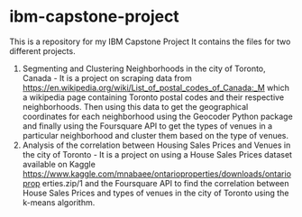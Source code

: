 # ibm-capstone-project
This is a repository for my IBM Capstone Project
It contains the files for two different projects.
1. Segmenting and Clustering Neighborhoods in the city of Toronto, Canada - It is a project on scraping data from https://en.wikipedia.org/wiki/List_of_postal_codes_of_Canada:_M which a wikipedia page containing Toronto postal codes and their respective neighborhoods. Then using this data to get the geographical coordinates for each neighborhood using the Geocoder Python package and finally using the Foursquare API to get the types of venues in a particular neighborhood and cluster them based on the type of venues.
2. Analysis of the correlation between Housing Sales Prices and Venues in the city of Toronto - It is a project on using a House Sales Prices dataset available on Kaggle https://www.kaggle.com/mnabaee/ontarioproperties/downloads/ontarioprop erties.zip/1 and the Foursquare API to find the correlation between House Sales Prices and types of venues in the city of Toronto using the k-means algorithm.
